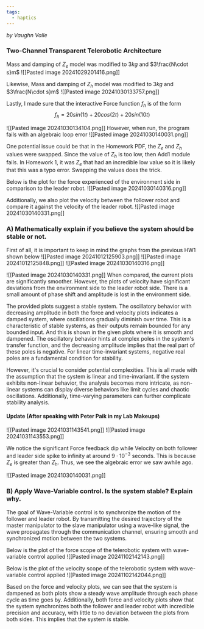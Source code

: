 ```yaml
---
tags:
  - haptics
---
```

_by Vaughn Valle_

### Two-Channel Transparent Telerobotic Architecture

Mass and damping of $Z_e$  model was modified to $3 kg$ and $3\frac{N\cdot s}m$
![[Pasted image 20241029201416.png]]

Likewise, Mass and damping of $Z_h$  model was modified to $3 kg$ and $3\frac{N\cdot s}m$
![[Pasted image 20241030133757.png]]

Lastly, I made sure that the interactive Force function $f_h$ is of the form
$$
f_h=20sin(1t) + 20cos(2t) + 20sin(10t)
$$

![[Pasted image 20241030134104.png]]
However, when run, the program fails with an algebraic loop error
![[Pasted image 20241030140031.png]]

One potential issue could be that in the Homework PDF, the $Z_e$ and $Z_h$ values were swapped. Since the value of $Z_h$ is too low, then Add1 module fails. In Homework 1, it was $Z_e$ that had an incredible low value so it is likely that this was a typo error. Swapping the values does the trick.

Below is the plot for the force experienced of the environment side in comparison to the leader robot.
![[Pasted image 20241030140316.png]]

Additionally, we also plot the velocity between the follower robot and compare it against the velocity of the leader robot.
![[Pasted image 20241030140331.png]]
### A) Mathematically explain if you believe the system should be stable or not.

First of all, it is important to keep in mind the graphs from the previous HW1 shown below
![[Pasted image 20241012125903.png]]
![[Pasted image 20241012125848.png]]
![[Pasted image 20241030140316.png]]

![[Pasted image 20241030140331.png]]
When compared, the current plots are significantly smoother. However, the plots of velocity have significant deviations from the environment side to the leader robot side. There is a small amount of phase shift and amplitude is lost in the environment side.

The provided plots suggest a stable system. The oscillatory behavior with decreasing amplitude in both the force and velocity plots indicates a damped system, where oscillations gradually diminish over time. This is a characteristic of stable systems, as their outputs remain bounded for any bounded input. And this is shown in the given plots where it is smooth and dampened. The oscillatory behavior hints at complex poles in the system's transfer function, and the decreasing amplitude implies that the real part of these poles is negative. For linear time-invariant systems, negative real poles are a fundamental condition for stability.

However, it's crucial to consider potential complexities. This is all made with the assumption that the system is linear and time-invariant. If the system exhibits non-linear behavior, the analysis becomes more intricate, as non-linear systems can display diverse behaviors like limit cycles and chaotic oscillations. Additionally, time-varying parameters can further complicate stability analysis.

#### Update (After speaking with Peter Paik in my Lab Makeups)
![[Pasted image 20241031143541.png]]
![[Pasted image 20241031143553.png]]

We notice the significant Force feedback dip while Velocity on both follower and leader side spike to infinity at around $9\cdot10^{-3}$ seconds. This is because $Z_e$ is greater than $Z_h$. Thus, we see the algebraic error we saw awhile ago.

![[Pasted image 20241030140031.png]]

### B) Apply Wave-Variable control. Is the system stable? Explain why.

The goal of Wave-Variable control is to synchronize the motion of the follower and leader robot. By transmitting the desired trajectory of the master manipulator to the slave manipulator using a wave-like signal, the wave propagates through the communication channel, ensuring smooth and synchronized motion between the two systems.

Below is the plot of the force scope of the telerobotic system with wave-variable control applied
![[Pasted image 20241102142143.png]]

Below is the plot of the velocity scope of the telerobotic system with wave-variable control applied
![[Pasted image 20241102142044.png]]

Based on the force and velocity plots, we can see that the system is dampened as both plots show a steady wave amplitude through each phase cycle as time goes by. Additionally, both force and velocity plots show that the system synchronizes both the follower and leader robot with incredible precision and accuracy, with little to no deviation between the plots from both sides. This implies that the system is stable.


